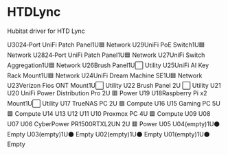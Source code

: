 # HTDLync
Hubitat driver for HTD Lync 


<tr><td>U30</td><td>24‑Port UniFi Patch Panel</td><td>1U</td><td>🟦 Network</td></tr>
<tr><td>U29</td><td>UniFi PoE Switch</td><td>1U</td><td>🟦 Network</td></tr>
<tr><td>U28</td><td>24‑Port UniFi Patch Panel</td><td>1U</td><td>🟦 Network</td></tr>
<tr><td>U27</td><td>UniFi Switch Aggregation</td><td>1U</td><td>🟦 Network</td></tr>
<tr><td>U26</td><td>Brush Panel</td><td>1U</td><td>⬜ Utility</td></tr>
<tr><td>U25</td><td>UniFi AI Key Rack Mount</td><td>1U</td><td>🟦 Network</td></tr>
<tr><td>U24</td><td>UniFi Dream Machine SE</td><td>1U</td><td>🟦 Network</td></tr>
<tr><td>U23</td><td>Verizon Fios ONT Mount</td><td>1U</td><td>⬜ Utility</td></tr>

<tr>
  <td>U22</td>
  <td rowspan="2">Brush Panel</td>
  <td rowspan="2">2U</td>
  <td rowspan="2">⬜ Utility</td>
</tr>
<tr><td>U21</td></tr>

<tr>
  <td>U20</td>
  <td rowspan="2">UniFi Power Distribution Pro</td>
  <td rowspan="2">2U</td>
  <td rowspan="2">🟥 Power</td>
</tr>
<tr><td>U19</td></tr>

<tr><td>U18</td><td>Raspberry Pi x2 Mount</td><td>1U</td><td>⬜ Utility</td></tr>

<tr>
  <td>U17</td>
  <td rowspan="2">TrueNAS PC</td>
  <td rowspan="2">2U</td>
  <td rowspan="2">🟩 Compute</td>
</tr>
<tr><td>U16</td></tr>

<tr>
  <td>U15</td>
  <td rowspan="5">Gaming PC</td>
  <td rowspan="5">5U</td>
  <td rowspan="5">🟩 Compute</td>
</tr>
<tr><td>U14</td></tr>
<tr><td>U13</td></tr>
<tr><td>U12</td></tr>
<tr><td>U11</td></tr>

<tr>
  <td>U10</td>
  <td rowspan="4">Proxmox PC</td>
  <td rowspan="4">4U</td>
  <td rowspan="4">🟩 Compute</td>
</tr>
<tr><td>U09</td></tr>
<tr><td>U08</td></tr>
<tr><td>U07</td></tr>

<tr>
  <td>U06</td>
  <td rowspan="2">CyberPower PR1500RTXL2UN</td>
  <td rowspan="2">2U</td>
  <td rowspan="2">🟥 Power</td>
</tr>
<tr><td>U05</td></tr>

<tr><td>U04</td><td>(empty)</td><td>1U</td><td>⚫ Empty</td></tr>
<tr><td>U03</td><td>(empty)</td><td>1U</td><td>⚫ Empty</td></tr>
<tr><td>U02</td><td>(empty)</td><td>1U</td><td>⚫ Empty</td></tr>
<tr><td>U01</td><td>(empty)</td><td>1U</td><td>⚫ Empty</td></tr>
